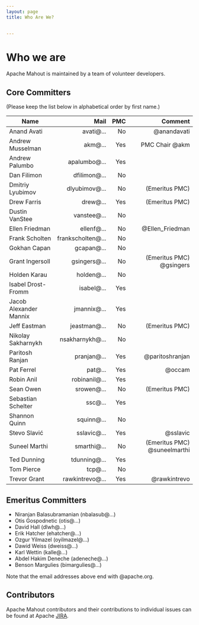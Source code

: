```yaml
---
layout: page
title: Who Are We?

    
---
```


<a name="WhoWeAre-Whoweare"></a>
# Who we are

Apache Mahout is maintained by a team of volunteer developers.

<a name="WhoWeAre-CoreCommitters"></a>
## Core Committers

(Please keep the list below in alphabetical order by first name.)

Name                    | Mail              | PMC | Comment 
------------------------|------------------:|------:|---:|
Anand Avati             | avati@...         | No  | @anandavati
Andrew Musselman        | akm@...           | Yes | PMC Chair @akm
Andrew Palumbo          | apalumbo@...      | Yes | 
Dan Filimon             | dfilimon@...      | No  | 
Dmitriy Lyubimov        | dlyubimov@...     | No  | (Emeritus PMC)
Drew Farris             | drew@...          | Yes | (Emeritus PMC)
Dustin VanStee          | vanstee@...       | No  | 
Ellen Friedman          | ellenf@...        | No  | @Ellen_Friedman
Frank Scholten          | frankscholten@... | No  | 
Gokhan Capan            | gcapan@...        | No  | 
Grant Ingersoll         | gsingers@...      | No  | (Emeritus PMC) @gsingers
Holden Karau            | holden@...        | No  | 
Isabel Drost-Fromm      | isabel@...        | Yes | <!--Passion for free software (development, but to some extend also the political and economic implications), interested in agile development and project management, lives in Germany. Follow me on Twitter @MaineC-->
Jacob Alexander Mannix  | jmannix@...       | Yes | 
Jeff Eastman            | jeastman@...      | No  | (Emeritus PMC)
Nikolay Sakharnykh      | nsakharnykh@...   | No  | 
Paritosh Ranjan         | pranjan@...       | Yes | @paritoshranjan
Pat Ferrel              | pat@...           | Yes | @occam 
Robin Anil              | robinanil@...     | Yes | 
Sean Owen               | srowen@...        | No  | (Emeritus PMC)
Sebastian Schelter      | ssc@...           | Yes | 
Shannon Quinn           | squinn@...        | No  | 
Stevo Slavić            | sslavic@...       | Yes | @sslavic
Suneel Marthi           | smarthi@...       | No  | (Emeritus PMC) @suneelmarthi
Ted Dunning             | tdunning@...      | Yes | 
Tom Pierce              | tcp@...           | No  | 
Trevor Grant            | rawkintrevo@...   | Yes | @rawkintrevo 

<a name="WhoWeAre-EmeritusCommitters"></a>
## Emeritus Committers

* Niranjan Balasubramanian (nbalasub@...)
* Otis Gospodnetic (otis@...)
* David Hall (dlwh@...)
* Erik Hatcher (ehatcher@...)
* Ozgur Yilmazel (oyilmazel@...)
* Dawid Weiss (dweiss@...)
* Karl Wettin (kalle@...)
* Abdel Hakim Deneche (adeneche@...)
* Benson Margulies (bimargulies@...)

Note that the email addresses above end with @apache.org.

<a name="WhoWeAre-Contributors"></a>
## Contributors

Apache Mahout contributors and their contributions to individual issues can be found at Apache <a href="http://issues.apache.org/jira/browse/MAHOUT">JIRA</a>.
